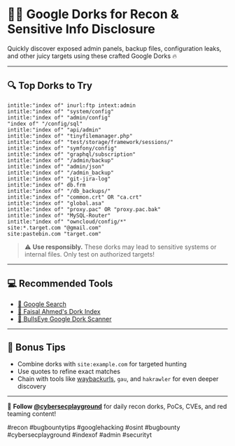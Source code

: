 # 🕵️‍♂️ Google Dorks for Recon & Sensitive Info Disclosure

Quickly discover exposed admin panels, backup files, configuration leaks, and other juicy targets using these crafted Google Dorks 🔥

---

## 🔍 Top Dorks to Try

```
intitle:"index of" inurl:ftp intext:admin
intitle:"index of" "system/config"
intitle:"index of" "admin/config"
"index of" "/config/sql"
intitle:"index of" "api/admin"
intitle:"index of" "tinyfilemanager.php"
intitle:"index of" "test/storage/framework/sessions/"
intitle:"index of" "symfony/config"
intitle:"index of" "graphql/subscription"
intitle:"index of" "/admin/backup"
intitle:"index of" "admin/json"
intitle:"index of" "/admin_backup"
intitle:"index of" "git-jira-log"
intitle:"index of" db.frm
intitle:"index of" "/db_backups/"
intitle:"index of" "common.crt" OR "ca.crt"
intitle:"index of" "global.asa"
intitle:"index of" "proxy.pac" OR "proxy.pac.bak"
intitle:"index of" "MySQL-Router"
intitle:"index of" "owncloud/config/*"
site:*.target.com "@gmail.com"
site:pastebin.com "target.com"
```

> ⚠️ **Use responsibly.** These dorks may lead to sensitive systems or internal files. Only test on authorized targets!

---

## 💻 Recommended Tools

- [🔗 Google Search](https://www.google.com)
- [🔗 Faisal Ahmed's Dork Index](https://dorks.faisalahmed.me)
- [🔗 BullsEye Google Dork Scanner](https://github.com/BullsEye0/google-dork-scanner)

---

## 🎯 Bonus Tips

- Combine dorks with `site:example.com` for targeted hunting
- Use quotes to refine exact matches
- Chain with tools like [waybackurls](https://github.com/tomnomnom/waybackurls), `gau`, and `hakrawler` for even deeper discovery

---

📢 **Follow [@cybersecplayground](https://t.me/cybersecplayground)** for daily recon dorks, PoCs, CVEs, and red teaming content!

#recon #bugbountytips #googlehacking #osint #bugbounty #cybersecplayground #indexof #admin #securityt
